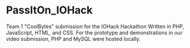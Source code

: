 # PassItOn_IOHack
Team 1 "CoolBytes" submission for the IOHack Hackathon
Written in PHP, JavaScript, HTML, and CSS.
For the prototype and demonstrations in our video submission, PHP and MySQL were hosted locally.
